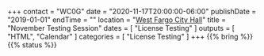 +++
contact = "WC0G"
date = "2020-11-17T20:00:00-06:00"
publishDate = "2019-01-01"
endTime = ""
location = "[West Fargo City Hall](/places/west-fargo-city-hall/)"
title = "November Testing Session"
dates = [ "License Testing" ]
outputs = [ "HTML", "Calendar" ]
categories = [ "License Testing" ]
+++
{{% bring %}}
{{% status %}}

